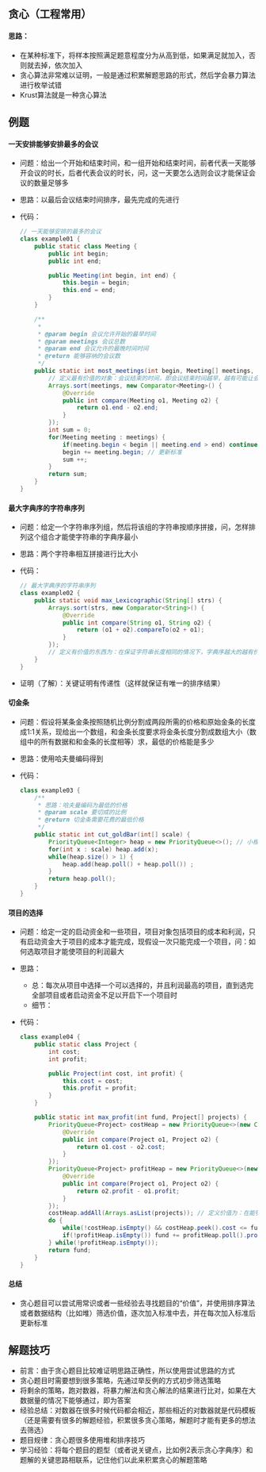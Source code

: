 ## 贪心（工程常用）

#### 思路：

- 在某种标准下，将样本按照满足题意程度分为从高到低，如果满足就加入，否则就去掉，依次加入
- 贪心算法非常难以证明，一般是通过积累解题思路的形式，然后学会暴力算法进行枚举试错
- Krust算法就是一种贪心算法



## 例题

 #### 一天安排能够安排最多的会议  

- 问题：给出一个开始和结束时间，和一组开始和结束时间，前者代表一天能够开会议的时长，后者代表会议的时长，问，这一天要怎么选则会议才能保证会议的数量足够多

- 思路：以最后会议结束时间排序，最先完成的先进行

- 代码：

  ```java
  // 一天能够安排的最多的会议
  class example01 {
      public static class Meeting {
          public int begin;
          public int end;
  
          public Meeting(int begin, int end) {
              this.begin = begin;
              this.end = end;
          }
      }
  
      /**
       *
       * @param begin 会议允许开始的最早时间
       * @param meetings 会议总数
       * @param end 会议允许的最晚时间时间
       * @return 能够容纳的会议数
       */
      public static int most_meetings(int begin, Meeting[] meetings, int end) {
          // 定义最有价值的对象：会议结束的时间，即会议结束时间越早，越有可能让会议总数更大
          Arrays.sort(meetings, new Comparator<Meeting>() {
              @Override
              public int compare(Meeting o1, Meeting o2) {
                  return o1.end - o2.end;
              }
          });
          int sum = 0;
          for(Meeting meeting : meetings) {
              if(meeting.begin < begin || meeting.end > end) continue; // 过滤满足标准的会议对象
              begin += meeting.begin; // 更新标准
              sum ++;
          }
          return sum;
      }
  }
  ```

  

#### 最大字典序的字符串序列

- 问题：给定一个字符串序列组，然后将该组的字符串按顺序拼接，问，怎样排列这个组合才能使字符串的字典序最小

- 思路：两个字符串相互拼接进行比大小

- 代码：

  ```java
  // 最大字典序的字符串序列
  class example02 {
      public static void max_Lexicographic(String[] strs) {
          Arrays.sort(strs, new Comparator<String>() {
              @Override
              public int compare(String o1, String o2) {
                  return (o1 + o2).compareTo(o2 + o1);
              }
          });
          // 定义有价值的东西为：在保证字符串长度相同的情况下，字典序越大的越有价值（即：能够保证最终字符串的字典序越大）
      }
  }
  ```

  

- 证明（了解）：关键证明有传递性（这样就保证有唯一的排序结果）

#### 切金条

- 问题：假设将某条金条按照随机比例分割成两段所需的价格和原始金条的长度成1:1关系，现给出一个数组，和金条长度要求将金条长度分割成数组大小（数组中的所有数据和和金条的长度相等）求，最低的价格能是多少

- 思路：使用哈夫曼编码得到

- 代码：

  ```java
  class example03 {
      /**
       * 思路：哈夫曼编码为最低的价格
       * @param scale 要切成的比例
       * @return 切金条需要花费的最低价格
       */
      public static int cut_goldBar(int[] scale) {
          PriorityQueue<Integer> heap = new PriorityQueue<>(); // 小根堆：一般贪心算法都需要使用类排序算法，用于获取最有价值的对象
          for(int x : scale) heap.add(x);
          while(heap.size() > 1) {
              heap.add(heap.poll() + heap.poll()) ;
          }
          return heap.poll();
      }
  }
  ```

  

#### 项目的选择

- 问题：给定一定的启动资金和一些项目，项目对象包括项目的成本和利润，只有启动资金大于项目的成本才能完成，现假设一次只能完成一个项目，问：如何选取项目才能使项目的利润最大

- 思路：
  - 总：每次从项目中选择一个可以选择的，并且利润最高的项目，直到选完全部项目或者启动资金不足以开启下一个项目时
  - 细节：

- 代码：

  ```java
  class example04 {
      public static class Project {
          int cost;
          int profit;
  
          public Project(int cost, int profit) {
              this.cost = cost;
              this.profit = profit;
          }
      }
  
      public static int max_profit(int fund, Project[] projects) {
          PriorityQueue<Project> costHeap = new PriorityQueue<>(new Comparator<Project>() {
              @Override
              public int compare(Project o1, Project o2) {
                  return o1.cost - o2.cost;
              }
          });
          PriorityQueue<Project> profitHeap = new PriorityQueue<>(new Comparator<Project>() {
              @Override
              public int compare(Project o1, Project o2) {
                  return o2.profit - o1.profit;
              }
          });
          costHeap.addAll(Arrays.asList(projects)); // 定义价值为：在能够执行的前提下，利润越高越有价值
          do {
              while(!costHeap.isEmpty() && costHeap.peek().cost <= fund) profitHeap.add(costHeap.poll());
              if(!profitHeap.isEmpty()) fund += profitHeap.poll().profit; // 如果costHeap本来就是空就有可能导致空指针异常,不断更新初始标准
          } while(!profitHeap.isEmpty());
          return fund;
      }
  }
  ```



#### 总结

- 贪心题目可以尝试用常识或者一些经验去寻找题目的“价值”，并使用排序算法或者数据结构（比如堆）筛选价值，逐次加入标准中去，并在每次加入标准后更新标准





## 解题技巧

- 前言：由于贪心题目比较难证明思路正确性，所以使用尝试思路的方式
- 贪心题目时需要想到很多策略，先通过举反例的方式初步筛选策略
- 将剩余的策略，跑对数器，将暴力解法和贪心解法的结果进行比对，如果在大数据量的情况下能够通过，即为答案
- 经验总结：对数器在很多时候代码都会相近，那些相近的对数器就是代码模板（还是需要有很多的解题经验，积累很多贪心策略，解题时才能有更多的想法去筛选）
- 题目规律：贪心题很多使用堆和排序技巧
- 学习经验：将每个题目的题型（或者说关键点，比如例2表示贪心字典序）和题解的关键思路相联系，记住他们以此来积累贪心的解题策略